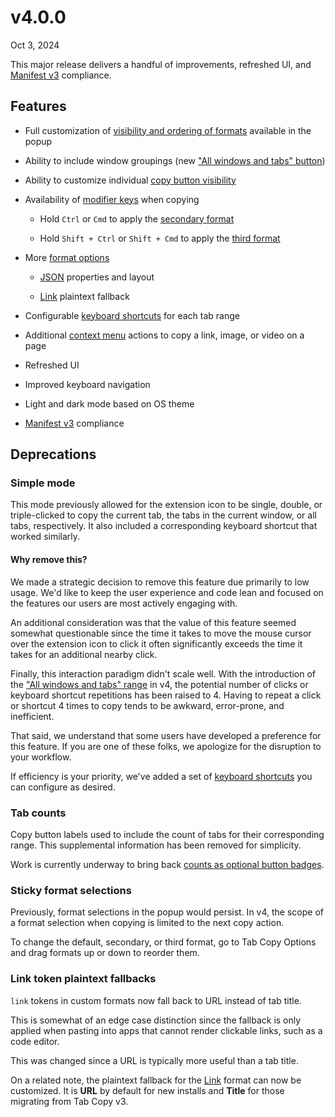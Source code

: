 # v4.0.0

Oct 3, 2024

This major release delivers a handful of improvements, refreshed UI, and [Manifest v3](https://developer.chrome.com/docs/extensions/develop/migrate/what-is-mv3) compliance.

## Features

- Full customization of [visibility and ordering of formats](/docs/options#formats) available in the popup

- Ability to include window groupings (new ["All windows and tabs" button](/docs/popup/copy-buttons))

- Ability to customize individual [copy button visibility](/docs/options#copy-buttons)

- Availability of [modifier keys](/docs/popup/format-selector#format-modifier-keys) when copying

  - Hold `Ctrl` or `Cmd` to apply the [secondary format](/docs/formats/#secondary-format)

  - Hold `Shift + Ctrl` or `Shift + Cmd` to apply the [third format](/docs/formats/#third-format)

- More [format options](/docs/options#format-options)

  - [JSON](/docs/formats/built-in-formats#json) properties and layout

  - [Link](/docs/formats/built-in-formats#link) plaintext fallback

- Configurable [keyboard shortcuts](/docs/keyboard-shortcuts) for each tab range

- Additional [context menu](/docs/context-menu) actions to copy a link, image, or video on a page

- Refreshed UI

- Improved keyboard navigation

- Light and dark mode based on OS theme

- [Manifest v3](https://developer.chrome.com/docs/extensions/develop/migrate/what-is-mv3) compliance

## Deprecations

### Simple mode

This mode previously allowed for the extension icon to be single, double, or triple-clicked to copy the current tab, the tabs in the current window, or all tabs, respectively. It also included a corresponding keyboard shortcut that worked similarly.

#### Why remove this?

We made a strategic decision to remove this feature due primarily to low usage. We'd like to keep the user experience and code lean and focused on the features our users are most actively engaging with.

An additional consideration was that the value of this feature seemed somewhat questionable since the time it takes to move the mouse cursor over the extension icon to click it often significantly exceeds the time it takes for an additional nearby click.

Finally, this interaction paradigm didn't scale well. With the introduction of the ["All windows and tabs" range](/docs/popup/copy-buttons) in v4, the potential number of clicks or keyboard shortcut repetitions has been raised to 4. Having to repeat a click or shortcut 4 times to copy tends to be awkward, error-prone, and inefficient.

That said, we understand that some users have developed a preference for this feature. If you are one of these folks, we apologize for the disruption to your workflow.

If efficiency is your priority, we've added a set of [keyboard shortcuts](/docs/keyboard-shortcuts) you can configure as desired.

### Tab counts

Copy button labels used to include the count of tabs for their corresponding range. This supplemental information has been removed for simplicity.

Work is currently underway to bring back [counts as optional button badges](/roadmap#tab-counts).

### Sticky format selections

Previously, format selections in the popup would persist. In v4, the scope of a format selection when copying is limited to the next copy action.

To change the default, secondary, or third format, go to Tab Copy Options and drag formats up or down to reorder them.

### Link token plaintext fallbacks

`link` tokens in custom formats now fall back to URL instead of tab title.

This is somewhat of an edge case distinction since the fallback is only applied when pasting into apps that cannot render clickable links, such as a code editor.

This was changed since a URL is typically more useful than a tab title.

On a related note, the plaintext fallback for the [Link](/docs/formats/built-in-formats#link) format can now be customized. It is **URL** by default for new installs and **Title** for those migrating from Tab Copy v3.
